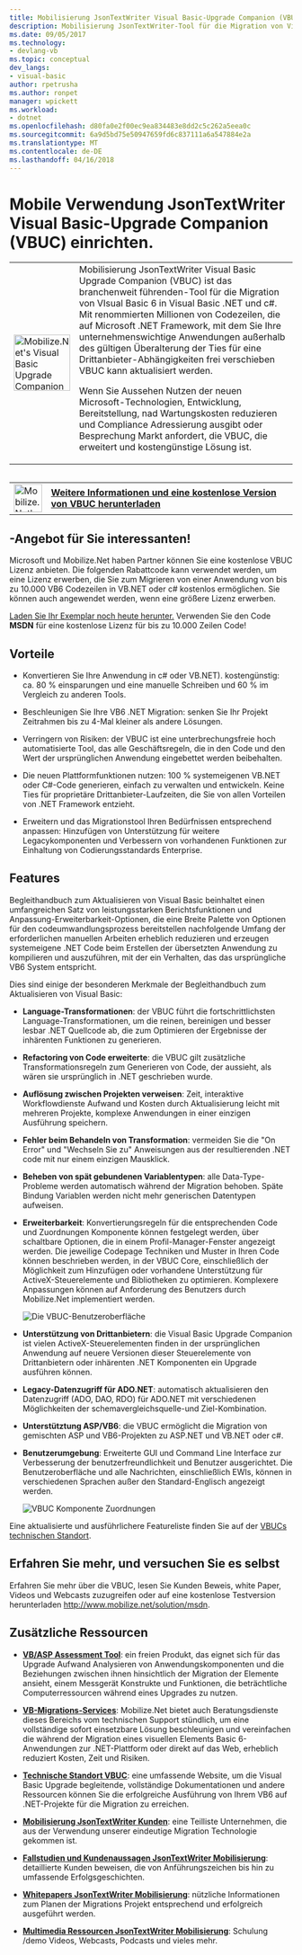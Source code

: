 ```yaml
---
title: Mobilisierung JsonTextWriter Visual Basic-Upgrade Companion (VBUC) | Microsoft Docs
description: Mobilisierung JsonTextWriter-Tool für die Migration von Visual Basic 6 in Visual Basic .NET und c#
ms.date: 09/05/2017
ms.technology:
- devlang-vb
ms.topic: conceptual
dev_langs:
- visual-basic
author: rpetrusha
ms.author: ronpet
manager: wpickett
ms.workload:
- dotnet
ms.openlocfilehash: d80fa0e2f00ec9ea834483e8dd2c5c262a5eea0c
ms.sourcegitcommit: 6a9d5bd75e50947659fd6c837111a6a547884e2a
ms.translationtype: MT
ms.contentlocale: de-DE
ms.lasthandoff: 04/16/2018
---
```

# <a name="mobilizenets-visual-basic-upgrade-companion-vbuc"></a>Mobile Verwendung JsonTextWriter Visual Basic-Upgrade Companion (VBUC) einrichten.

<table>
   <tr>
      <td><img src="media/vbuc.png" alt="Mobilize.Net's Visual Basic Upgrade Companion (VBUC)" width="100" /> </td> 
      <td>Mobilisierung JsonTextWriter Visual Basic Upgrade Companion (VBUC) ist das branchenweit führenden-Tool für die Migration von VIsual Basic 6 in Visual Basic .NET und c#. Mit renommierten Millionen von Codezeilen, die auf Microsoft .NET Framework, mit dem Sie Ihre unternehmenswichtige Anwendungen außerhalb des gültigen Überalterung der Ties für eine Drittanbieter-Abhängigkeiten frei verschieben VBUC kann aktualisiert werden. </p>
Wenn Sie Aussehen Nutzen der neuen Microsoft-Technologien, Entwicklung, Bereitstellung, nad Wartungskosten reduzieren und Compliance Adressierung ausgibt oder Besprechung Markt anfordert, die VBUC, die erweitert und kostengünstige Lösung ist.</p> </td>  
   </tr>
<table>

<table>
   <tr>
      <td><a href="http://www.mobilize.net/solution/msdn"><img src="media/download.png" alt="Mobilize.Net's Visual Basic Upgrade Companion (VBUC)" width="50" /></a></td>
      <td><a href="http://www.mobilize.net/solution/msdn"><strong>Weitere Informationen und eine kostenlose Version von VBUC herunterladen</string></a></td>
   </tr>
</table>  

## <a name="exciting-offer-for-you"></a>-Angebot für Sie interessanten!

Microsoft und Mobilize.Net haben Partner können Sie eine kostenlose VBUC Lizenz anbieten. Die folgenden Rabattcode kann verwendet werden, um eine Lizenz erwerben, die Sie zum Migrieren von einer Anwendung von bis zu 10.000 VB6 Codezeilen in VB.NET oder c# kostenlos ermöglichen. Sie können auch angewendet werden, wenn eine größere Lizenz erwerben.

[Laden Sie Ihr Exemplar noch heute herunter.](http://www.mobilize.net/solution/msdn) Verwenden Sie den Code **MSDN** für eine kostenlose Lizenz für bis zu 10.000 Zeilen Code!

## <a name="benefits"></a>Vorteile

- Konvertieren Sie Ihre Anwendung in c# oder VB.NET). kostengünstig: ca. 80 % einsparungen und eine manuelle Schreiben und 60 % im Vergleich zu anderen Tools.

- Beschleunigen Sie Ihre VB6 .NET Migration: senken Sie Ihr Projekt Zeitrahmen bis zu 4-Mal kleiner als andere Lösungen.

- Verringern von Risiken: der VBUC ist eine unterbrechungsfreie hoch automatisierte Tool, das alle Geschäftsregeln, die in den Code und den Wert der ursprünglichen Anwendung eingebettet werden beibehalten.

- Die neuen Plattformfunktionen nutzen: 100 % systemeigenen VB.NET oder C#-Code generieren, einfach zu verwalten und entwickeln. Keine Ties für proprietäre Drittanbieter-Laufzeiten, die Sie von allen Vorteilen von .NET Framework entzieht.

- Erweitern und das Migrationstool Ihren Bedürfnissen entsprechend anpassen: Hinzufügen von Unterstützung für weitere Legacykomponenten und Verbessern von vorhandenen Funktionen zur Einhaltung von Codierungsstandards Enterprise.

## <a name="features"></a>Features

Begleithandbuch zum Aktualisieren von Visual Basic beinhaltet einen umfangreichen Satz von leistungsstarken Berichtsfunktionen und Anpassung-Erweiterbarkeit-Optionen, die eine Breite Palette von Optionen für den codeumwandlungsprozess bereitstellen nachfolgende Umfang der erforderlichen manuellen Arbeiten erheblich reduzieren und erzeugen systemeigene .NET Code beim Erstellen der übersetzten Anwendung zu kompilieren und auszuführen, mit der ein Verhalten, das das ursprüngliche VB6 System entspricht.

Dies sind einige der besonderen Merkmale der Begleithandbuch zum Aktualisieren von Visual Basic:

- **Language-Transformationen**: der VBUC führt die fortschrittlichsten Language-Transformationen, um die reinen, bereinigen und besser lesbar .NET Quellcode ab, die zum Optimieren der Ergebnisse der inhärenten Funktionen zu generieren.

- **Refactoring von Code erweiterte**: die VBUC gilt zusätzliche Transformationsregeln zum Generieren von Code, der aussieht, als wären sie ursprünglich in .NET geschrieben wurde.

- **Auflösung zwischen Projekten verweisen**: Zeit, interaktive Workflowdienste Aufwand und Kosten durch Aktualisierung leicht mit mehreren Projekte, komplexe Anwendungen in einer einzigen Ausführung speichern.

- **Fehler beim Behandeln von Transformation**: vermeiden Sie die "On Error" und "Wechseln Sie zu" Anweisungen aus der resultierenden .NET code mit nur einem einzigen Mausklick.

- **Beheben von spät gebundenen Variablentypen**: alle Data-Type-Probleme werden automatisch während der Migration behoben. Späte Bindung Variablen werden nicht mehr generischen Datentypen aufweisen.
 
- **Erweiterbarkeit**: Konvertierungsregeln für die entsprechenden Code und Zuordnungen Komponente können festgelegt werden, über schaltbare Optionen, die in einem Profil-Manager-Fenster angezeigt werden. Die jeweilige Codepage Techniken und Muster in Ihren Code können beschrieben werden, in der VBUC Core, einschließlich der Möglichkeit zum Hinzufügen oder vorhandene Unterstützung für ActiveX-Steuerelemente und Bibliotheken zu optimieren. Komplexere Anpassungen können auf Anforderung des Benutzers durch Mobilize.Net implementiert werden.
 
  ![Die VBUC-Benutzeroberfläche](./media/vbuc-screenshot.png) 

- **Unterstützung von Drittanbietern**: die Visual Basic Upgrade Companion ist vielen ActiveX-Steuerelementen finden in der ursprünglichen Anwendung auf neuere Versionen dieser Steuerelemente von Drittanbietern oder inhärenten .NET Komponenten ein Upgrade ausführen können.

- **Legacy-Datenzugriff für ADO.NET**: automatisch aktualisieren den Datenzugriff (ADO, DAO, RDO) für ADO.NET mit verschiedenen Möglichkeiten der schemavergleichsquelle-und Ziel-Kombination.

- **Unterstütztung ASP/VB6**: die VBUC ermöglicht die Migration von gemischten ASP und VB6-Projekten zu ASP.NET und VB.NET oder c#.

- **Benutzerumgebung**: Erweiterte GUI und Command Line Interface zur Verbesserung der benutzerfreundlichkeit und Benutzer ausgerichtet. Die Benutzeroberfläche und alle Nachrichten, einschließlich EWIs, können in verschiedenen Sprachen außer den Standard-Englisch angezeigt werden.
 
  ![VBUC Komponente Zuordnungen](./media/vbuc-component-maps.png)

Eine aktualisierte und ausführlichere Featureliste finden Sie auf der [VBUCs technischen Standort](http://www.vbtonet.com/?msdn).

## <a name="learn-more-and-try-it-for-yourself"></a>Erfahren Sie mehr, und versuchen Sie es selbst
Erfahren Sie mehr über die VBUC, lesen Sie Kunden Beweis, white Paper, Videos und Webcasts zuzugreifen oder auf eine kostenlose Testversion herunterladen http://www.mobilize.net/solution/msdn.

## <a name="additional-resources"></a>Zusätzliche Ressourcen

- [**VB/ASP Assessment Tool**](https://www.mobilize.net/modernization-assessment-tool): ein freien Produkt, das eignet sich für das Upgrade Aufwand Analysieren von Anwendungskomponenten und die Beziehungen zwischen ihnen hinsichtlich der Migration der Elemente ansieht, einem Messgerät Konstrukte und Funktionen, die beträchtliche Computerressourcen während eines Upgrades zu nutzen.

- [**VB-Migrations-Services**](https://www.mobilize.net/solution/legacy-solutions/vbmap---migrate-from-vb6-to-net): Mobilize.Net bietet auch Beratungsdienste dieses Bereichs vom technischen Support stündlich, um eine vollständige sofort einsetzbare Lösung beschleunigen und vereinfachen die während der Migration eines visuellen Elements Basic 6-Anwendungen zur .NET-Plattform oder direkt auf das Web, erheblich reduziert Kosten, Zeit und Risiken.
 
- [**Technische Standort VBUC**](http://www.vbtonet.com/?msdn): eine umfassende Website, um die Visual Basic Upgrade begleitende, vollständige Dokumentationen und andere Ressourcen können Sie die erfolgreiche Ausführung von Ihrem VB6 auf .NET-Projekte für die Migration zu erreichen.

- [**Mobilisierung JsonTextWriter Kunden**](http://www.mobilize.net/resources/customer-list): eine Teilliste Unternehmen, die aus der Verwendung unserer eindeutige Migration Technologie gekommen ist.

- [**Fallstudien und Kundenaussagen JsonTextWriter Mobilisierung**](http://www.mobilize.net/case-studies/case-studies): detaillierte Kunden beweisen, die von Anführungszeichen bis hin zu umfassende Erfolgsgeschichten.
 
- [**Whitepapers JsonTextWriter Mobilisierung**](http://www.mobilize.net/whitepapers): nützliche Informationen zum Planen der Migrations Projekt entsprechend und erfolgreich ausgeführt werden.
 
- [**Multimedia Ressourcen JsonTextWriter Mobilisierung**](http://www.mobilize.net/tech-resources): Schulung /demo Videos, Webcasts, Podcasts und vieles mehr.

 